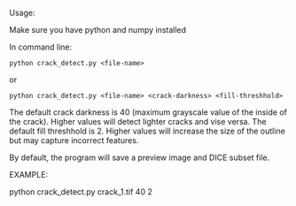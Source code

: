 Usage:

Make sure you have python and numpy installed

In command line:
```
python crack_detect.py <file-name>
```
or
```
python crack_detect.py <file-name> <crack-darkness> <fill-threshhold>
```

The default crack darkness is 40 (maximum grayscale value of the inside of the crack). Higher values will detect lighter cracks and vise versa.
The default fill threshhold is 2. Higher values will increase the size of the outline but may capture incorrect features.

By default, the program will save a preview image and DICE subset file.

EXAMPLE:

python crack_detect.py crack_1.tif 40 2
